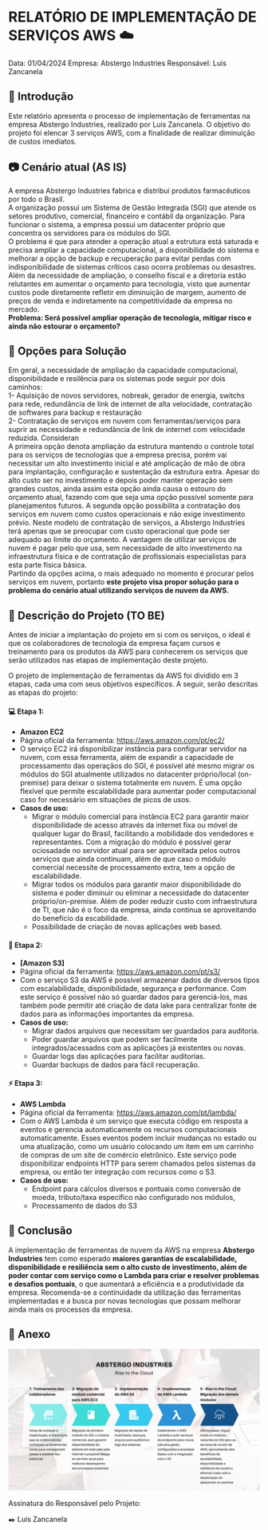 # RELATÓRIO DE IMPLEMENTAÇÃO DE SERVIÇOS AWS ☁️

Data: 01/04/2024
Empresa: Abstergo Industries 
Responsável: Luis Zancanela

## 📌 Introdução
Este relatório apresenta o processo de implementação de ferramentas na empresa Abstergo Industries, realizado por Luis Zancanela. O objetivo do projeto foi elencar 3 serviços AWS, com a finalidade de realizar diminuição de custos imediatos.


## 📷 Cenário atual (AS IS)
A empresa Abstergo Industries fabrica e distribui produtos farmacêuticos por todo o Brasil.  
A organização possui um Sistema de Gestão Integrada (SGI) que atende os setores produtivo, comercial, financeiro e contábil da organização. Para funcionar o sistema, a empresa possui um datacenter próprio que concentra os servidores para os módulos do SGI.  
O problema é que para atender a operação atual a estrutura está saturada e precisa ampliar a capacidade computacional, a disponibilidade do sistema e melhorar a opção de backup e recuperação para evitar perdas com indisponibilidade de sistemas críticos caso ocorra problemas ou desastres. 
Além da necessidade de ampliação, o conselho fiscal e a diretoria estão relutantes em aumentar o orçamento para tecnologia, visto que aumentar custos pode diretamente refletir em diminuição de margem, aumento de preços de venda e indiretamente na competitividade da empresa no mercado.  
**Problema: Será possível ampliar operação de tecnologia, mitigar risco e ainda não estourar o orçamento?**


## 🔢 Opções para Solução
Em geral, a necessidade de ampliação da capacidade computacional, disponibilidade e resilência para os sistemas pode seguir por dois caminhos:  
1- Aquisição de novos servidores, nobreak, gerador de energia, switchs para rede, redundância de link de internet de alta velocidade, contratação de softwares para backup e restauração  
2- Contratação de serviços em nuvem com ferramentas/serviços para suprir as necessidade e redundância de link de internet com velocidade reduzida.
Consideran  
A primeira opção denota ampliação da estrutura mantendo o controle total para os serviços de tecnologias que a empresa precisa, porém vai necessitar um alto investimento inicial e até amplicação de mão de obra para implantação, configuração e sustentação da estrutura extra. Apesar do alto custo ser no investimento e depois poder manter operação sem grandes custos, ainda assim esta opção ainda causa o estouro do orçamento atual, fazendo com que seja uma opção possível somente para planejamentos futuros.
A segunda opção possibilita a contratação dos serviços em nuvem como custos operacionais e não exige investimento prévio. Neste modelo de contratação de serviços, a Abstergo Industries terá apenas que se preocupar com custo operacional que pode ser adequado ao limite do orçamento. A vantagem de utilizar serviços de nuvem é pagar pelo que usa, sem necessidade de alto investimento na infraestrutura física e de contratação de profissionais especialistas para esta parte física básica.  
Partindo da opções acima, o mais adequado no momento é procurar pelos serviços em nuvem, portanto **este projeto visa propor solução para o problema do cenário atual utilizando serviços de nuvem da AWS.**


## 📝 Descrição do Projeto (TO BE)

Antes de iniciar a implantação do projeto em si com os serviços, o ideal é que os colaboradores de tecnologia da empresa façam cursos e treinamento para os produtos da AWS para conhecerem os serviços que serão utilizados nas etapas de implementação deste projeto.

O projeto de implementação de ferramentas da AWS foi dividido em 3 etapas, cada uma com seus objetivos específicos. A seguir, serão descritas as etapas do projeto:

#### 💻 Etapa 1: 
- **Amazon EC2**
- Página oficial da ferramenta: https://aws.amazon.com/pt/ec2/
- O serviço EC2 irá disponibilizar instância para configurar servidor na nuvem, com essa ferramenta, além de expandir a capacidade de processamento das operaçãos do SGI, é possível até mesmo migrar os módulos do SGI atualmente utilizados no datacenter próprio/local (on-premise) para deixar o sistema totalmente em nuvem. É uma opção flexível que permite escalabilidade para aumentar poder computacional caso for necessário em situações de picos de usos. 
- **Casos de uso:**
  - Migrar o módulo comercial para instância EC2 para garantir maior disponibilidade de acesso através da internet fixa ou móvel de qualquer lugar do Brasil, facilitando a mobilidade dos vendedores e representantes. Com a migração do módulo é possível gerar ociosadade no servidor atual para ser aproveitada pelos outros serviços que ainda continuam, além de que caso o módulo comercial necessite de processamento extra, tem a opção de escalabilidade.
  - Migrar todos os módulos para garantir maior disponibilidade do sistema e poder diminuir ou eliminar a necessidade do datacenter próprio/on-premise. Além de poder reduzir custo com infraestrutura de TI, que não é o foco da empresa, ainda continua se aproveitando do benefício da escabilidade.
  - Possibilidade de criação de novas aplicações web based.

#### 💾 Etapa 2: 
- **[Amazon S3]**
- Página oficial da ferramenta: https://aws.amazon.com/pt/s3/
- Com o serviço S3 da AWS é possível armazenar dados de diversos tipos com escalabilidade, disponibilidade, segurança e performance. Com este serviço é possível não só guardar dados para gerenciá-los, mas também pode permitir até criação de data lake para centralizar fonte de dados para as informações importantes da empresa.
- **Casos de uso:**
  - Migrar dados arquivos que necessitam ser guardados para auditoria.
  - Poder guardar arquivos que podem ser facilmente integrados/acessados com as aplicações já existentes ou novas.
  - Guardar logs das aplicações para facilitar auditorias.
  - Guardar backups de dados para fácil recuperação.

#### ⚡ Etapa 3: 
- **AWS Lambda**
- Página oficial da ferramenta: https://aws.amazon.com/pt/lambda/
- Com o AWS Lambda é um serviço que executa código em resposta a eventos e gerencia automaticamente os recursos computacionais automaticamente. Esses eventos podem incluir mudanças no estado ou uma atualização, como um usuário colocando um item em um carrinho de compras de um site de comércio eletrônico. Este serviço pode disponibilizar endpoints HTTP para serem chamados pelos sistemas da empresa, ou então ter integração com recursos como o S3.
- **Casos de uso:**
  - Endpoint para cálculos diversos e pontuais como conversão de moeda, tributo/taxa específico não configurado nos módulos, 
  - Processamento de dados do S3


## 🎯 Conclusão
A implementação de ferramentas de nuvem da AWS na empresa **Abstergo Industries** tem como esperado **maiores garantias de escalabilidade, disponibilidade e resiliência sem o alto custo de investimento, além de poder contar com serviço como o Lambda para criar e resolver problemas e desafios pontuais**, o que aumentará a eficiência e a produtividade da empresa. Recomenda-se a continuidade da utilização das ferramentas implementadas e a busca por novas tecnologias que possam melhorar ainda mais os processos da empresa.

## 📎 Anexo

![ABSTERGO INDUSTRIES - Rise to the Cloud Steps](ABSTERGO_INDUSTRIES_-_Rise_to_the_Cloud.png "ABSTERGO INDUSTRIES - Rise to the Cloud Steps")

Assinatura do Responsável pelo Projeto:

✒️ Luis Zancanela